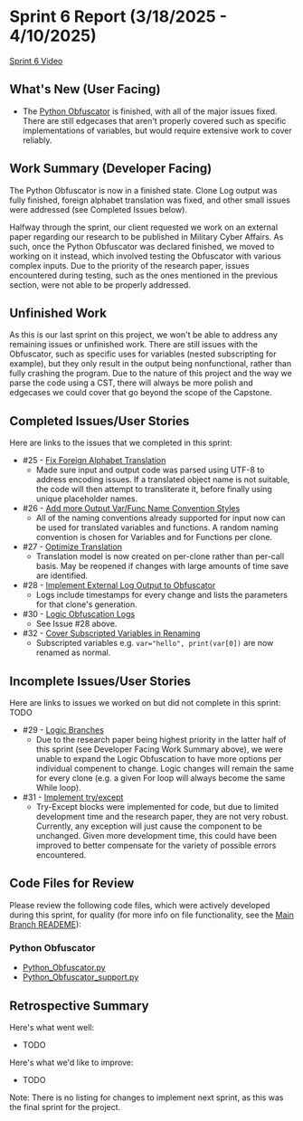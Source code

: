 # Sprint 6 Report (3/18/2025 - 4/10/2025)

[Sprint 6 Video](https://www.youtube.com/watch?v=Jm5sc__DUwI)

## What's New (User Facing)
* The [Python Obfuscator](https://github.com/BryanFrederickson/CYBER1-CodeVersion?tab=readme-ov-file#python-obfuscator) is finished, with all of the major issues fixed. There are still edgecases that aren't properly covered such as specific implementations of variables, but would require extensive work to cover reliably.
  

## Work Summary (Developer Facing)
The Python Obfuscator is now in a finished state. Clone Log output was fully finished, foreign alphabet translation was fixed, and other small issues were addressed (see Completed Issues below).

Halfway through the sprint, our client requested we work on an external paper regarding our research to be published in Military Cyber Affairs. As such, once the Python Obfuscator was declared finished, we moved to working on it instead, which involved testing the Obfuscator with various complex inputs. Due to the priority of the research paper, issues encountered during testing, such as the ones mentioned in the previous section, were not able to be properly addressed.

## Unfinished Work
As this is our last sprint on this project, we won't be able to address any remaining issues or unfinished work. There are still issues with the Obfuscator, such as specific uses for variables (nested subscripting for example), but they only result in the output being nonfunctional, rather than fully crashing the program. Due to the nature of this project and the way we parse the code using a CST, there will always be more polish and edgecases we could cover that go beyond the scope of the Capstone.

## Completed Issues/User Stories
Here are links to the issues that we completed in this sprint:

 * #25  - [Fix Foreign Alphabet Translation](https://github.com/BryanFrederickson/CYBER1-CodeVersion/issues/25)
   - Made sure input and output code was parsed using UTF-8 to address encoding issues. If a translated object name is not suitable, the code will then attempt to transliterate it, before finally using unique placeholder names.
 * #26  - [Add more Output Var/Func Name Convention Styles](https://github.com/BryanFrederickson/CYBER1-CodeVersion/issues/26)
   - All of the naming conventions already supported for input now can be used for translated variables and functions. A random naming convention is chosen for Variables and for Functions per clone.
 * #27  - [Optimize Translation](https://github.com/BryanFrederickson/CYBER1-CodeVersion/issues/27)
   - Translation model is now created on per-clone rather than per-call basis. May be reopened if changes with large amounts of time save are identified.
 * #28  - [Implement External Log Output to Obfuscator](https://github.com/BryanFrederickson/CYBER1-CodeVersion/issues/28)
   - Logs include timestamps for every change and lists the parameters for that clone's generation.
 * #30  - [Logic Obfuscation Logs](https://github.com/BryanFrederickson/CYBER1-CodeVersion/issues/30)
   - See Issue #28 above.
 * #32  - [Cover Subscripted Variables in Renaming](https://github.com/BryanFrederickson/CYBER1-CodeVersion/issues/32)
   - Subscripted variables e.g. `var="hello", print(var[0])` are now renamed as normal.
 
 ## Incomplete Issues/User Stories
 Here are links to issues we worked on but did not complete in this sprint:
TODO
 * #29 - [Logic Branches](https://github.com/BryanFrederickson/CYBER1-CodeVersion/issues/29)
   - Due to the research paper being highest priority in the latter half of this sprint (see Developer Facing Work Summary above), we were unable to expand the Logic Obfuscation to have more options per individual compenent to change. Logic changes will remain the same for every clone (e.g. a given For loop will always become the same While loop).
 * #31 - [Implement try/except](https://github.com/BryanFrederickson/CYBER1-CodeVersion/issues/31)
   - Try-Except blocks were implemented for code, but due to limited development time and the research paper, they are not very robust. Currently, any exception will just cause the component to be unchanged. Given more development time, this could have been improved to better compensate for the variety of possible errors encountered.


## Code Files for Review
Please review the following code files, which were actively developed during this sprint, for quality (for more info on file functionality, see the [Main Branch READEME](https://github.com/BryanFrederickson/CYBER1-CodeVersion/blob/d441899c093c13e51d996bdf9c3109f6f130bf16/README.md)):
### Python Obfuscator
 * [Python_Obfuscator.py](https://github.com/BryanFrederickson/CYBER1-CodeVersion/blob/main/Python_Obfuscator/Python_Obfuscator.py)
 * [Python_Obfuscator_support.py](https://github.com/BryanFrederickson/CYBER1-CodeVersion/blob/main/Python_Obfuscator/Python_Obfuscator_support.py)


## Retrospective Summary
Here's what went well:
  * TODO
 
Here's what we'd like to improve:
   * TODO
  
Note: There is no listing for changes to implement next sprint, as this was the final sprint for the project.
